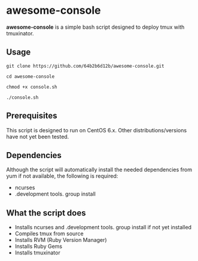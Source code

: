 # awesome-console

**awesome-console** is a simple bash script designed to deploy tmux with tmuxinator.

## Usage

```
git clone https://github.com/64b2b6d12b/awesome-console.git
```

```
cd awesome-console
```

```
chmod +x console.sh 
```

```
./console.sh
```

## Prerequisites

This script is designed to run on CentOS 6.x. Other distributions/versions have not yet been tested.

## Dependencies

Although the script will automatically install the needed dependencies from yum if not available, the following is required:

* ncurses
* .development tools. group install

## What the script does

* Installs ncurses and .development tools. group install if not yet installed
* Compiles tmux from source
* Installs RVM (Ruby Version Manager)
* Installs Ruby Gems
* Installs tmuxinator
